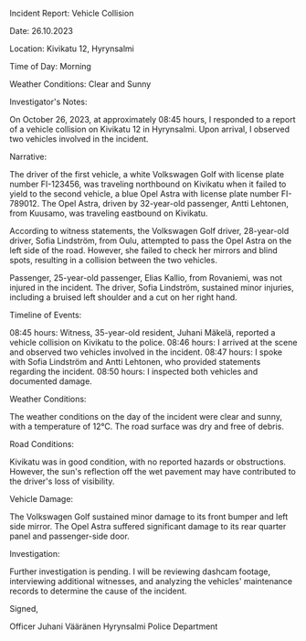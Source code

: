Incident Report: Vehicle Collision

Date: 26.10.2023

Location: Kivikatu 12, Hyrynsalmi

Time of Day: Morning

Weather Conditions: Clear and Sunny

Investigator's Notes:

On October 26, 2023, at approximately 08:45 hours, I responded to a report of a vehicle collision on Kivikatu 12 in Hyrynsalmi. Upon arrival, I observed two vehicles involved in the incident.

Narrative:

The driver of the first vehicle, a white Volkswagen Golf with license plate number FI-123456, was traveling northbound on Kivikatu when it failed to yield to the second vehicle, a blue Opel Astra with license plate number FI-789012. The Opel Astra, driven by 32-year-old passenger, Antti Lehtonen, from Kuusamo, was traveling eastbound on Kivikatu.

According to witness statements, the Volkswagen Golf driver, 28-year-old driver, Sofia Lindström, from Oulu, attempted to pass the Opel Astra on the left side of the road. However, she failed to check her mirrors and blind spots, resulting in a collision between the two vehicles.

Passenger, 25-year-old passenger, Elias Kallio, from Rovaniemi, was not injured in the incident. The driver, Sofia Lindström, sustained minor injuries, including a bruised left shoulder and a cut on her right hand.

Timeline of Events:

08:45 hours: Witness, 35-year-old resident, Juhani Mäkelä, reported a vehicle collision on Kivikatu to the police.
08:46 hours: I arrived at the scene and observed two vehicles involved in the incident.
08:47 hours: I spoke with Sofia Lindström and Antti Lehtonen, who provided statements regarding the incident.
08:50 hours: I inspected both vehicles and documented damage.

Weather Conditions:

The weather conditions on the day of the incident were clear and sunny, with a temperature of 12°C. The road surface was dry and free of debris.

Road Conditions:

Kivikatu was in good condition, with no reported hazards or obstructions. However, the sun's reflection off the wet pavement may have contributed to the driver's loss of visibility.

Vehicle Damage:

The Volkswagen Golf sustained minor damage to its front bumper and left side mirror. The Opel Astra suffered significant damage to its rear quarter panel and passenger-side door.

Investigation:

Further investigation is pending. I will be reviewing dashcam footage, interviewing additional witnesses, and analyzing the vehicles' maintenance records to determine the cause of the incident.

Signed,

Officer Juhani Vääränen
Hyrynsalmi Police Department